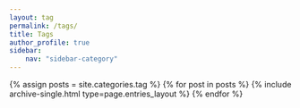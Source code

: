 ```yaml
---
layout: tag
permalink: /tags/
title: Tags
author_profile: true
sidebar:
    nav: "sidebar-category"
---
```


{% assign posts = site.categories.tag %}
{% for post in posts %} {% include archive-single.html type=page.entries_layout %} {% endfor %}